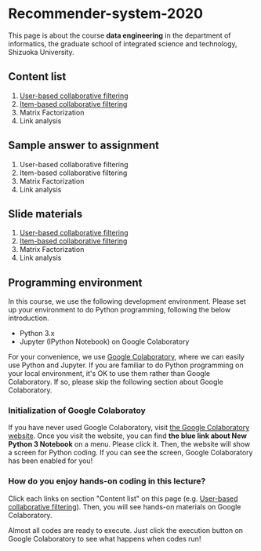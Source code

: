 # Recommender-system-2020
This page is about the course **data engineering** in the department of informatics, the graduate school of integrated science and technology, Shizuoka University.

## Content list
1. [User-based collaborative filtering](https://colab.research.google.com/github/trycycle/recommender-system-2020/blob/main/notebook/1c-user-based-cf.ipynb?hl=en)
2. [Item-based collaborative filtering](https://colab.research.google.com/github/trycycle/recommender-system-2020/blob/main/notebook/2c-item-based-cf.ipynb?hl=en)
3. Matrix Factorization
4. Link analysis

## Sample answer to assignment
1. User-based collaborative filtering
2. Item-based collaborative filtering
3. Matrix Factorization
4. Link analysis

## Slide materials
1. [User-based collaborative filtering](https://scii-my.sharepoint.com/:b:/g/personal/yusuke_yamamoto_cii_shizuoka_ac_jp/EfVsCzdgsGVFlfInBF-ibFABJCcmItQNQFURUCGqyfGjFg?e=LPv60u)
2. [Item-based collaborative filtering](https://scii-my.sharepoint.com/:b:/g/personal/yusuke_yamamoto_cii_shizuoka_ac_jp/EfG8InqcBPBJtWGTon45tnUBLPwvejcOfW3SdZ3NBkg3PA?e=rKxjeD)
3. Matrix Factorization
4. Link analysis


## Programming environment
In this course, we use the following development environment. Please set up your environment to do Python programming, following the below introduction.
* Python 3.x
* Jupyter (IPython Notebook) on Google Colaboratory

For your convenience, we use [Google Colaboratory](https://colab.research.google.com/), where we can easily use Python and Jupyter.
If you are familiar to do Python programming on your local environment, it's OK to use them rather than Google Colaboratory.
If so, please skip the following section about Google Colaboratory.

### Initialization of Google Colaboratoy
If you have never used Google Colaboratory, visit [the Google Colaboratory website](https://colab.research.google.com/).
Once you visit the website, you can find **the blue link about New Python 3 Notebook** on a menu.
Please click it.
Then, the website will show a screen for Python coding.
If you can see the screen, Google Colaboratory has been enabled for you!


### How do you enjoy hands-on coding in this lecture?
Click each links on section "Content list" on this page (e.g. [User-based collaborative filtering](https://colab.research.google.com/github/trycycle/recommender-system-2020/blob/main/notebook/1c-user-based-cf.ipynb?hl=en)). 
Then, you will see hands-on materials on Google Colaboratory.

Almost all codes are ready to execute.
Just click the execution button on Google Colaboratory to see what happens when codes run!
